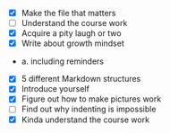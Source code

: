 
- [x] Make the file that matters
- [ ] Understand the course work
- [x] Acquire a pity laugh or two
- [x] Write about growth mindset
-    a. including reminders
- [x] 5 different Markdown structures
- [x] Introduce yourself
- [x] Figure out how to make pictures work
- [ ] Find out why indenting is impossible
- [x] Kinda understand the course work
